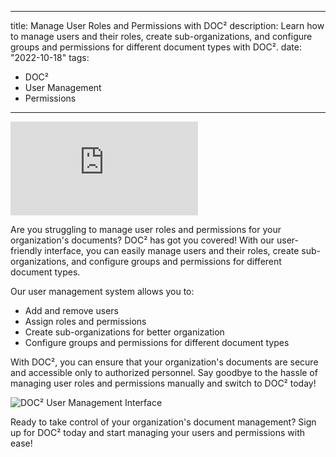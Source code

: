 
---
title: Manage User Roles and Permissions with DOC²
description: Learn how to manage users and their roles, create sub-organizations, and configure groups and permissions for different document types with DOC².
date: "2022-10-18"
tags:
  - DOC²
  - User Management
  - Permissions
---

<div class='video-container'>
  <iframe src="https://www.youtube.com/embed/VIDEO_ID" frameborder="0" allowfullscreen></iframe>
</div>

Are you struggling to manage user roles and permissions for your organization's documents? DOC² has got you covered! With our user-friendly interface, you can easily manage users and their roles, create sub-organizations, and configure groups and permissions for different document types.

Our user management system allows you to:

- Add and remove users
- Assign roles and permissions
- Create sub-organizations for better organization
- Configure groups and permissions for different document types

With DOC², you can ensure that your organization's documents are secure and accessible only to authorized personnel. Say goodbye to the hassle of managing user roles and permissions manually and switch to DOC² today!

<img src="https://example.com/user-management.png" alt="DOC² User Management Interface">

Ready to take control of your organization's document management? Sign up for DOC² today and start managing your users and permissions with ease!
